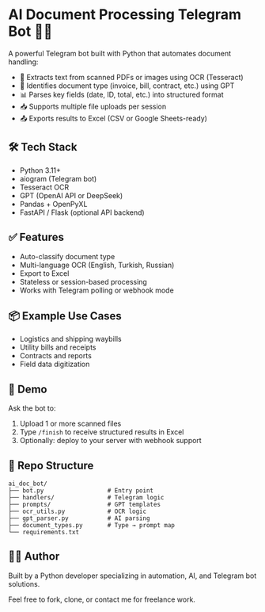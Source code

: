 # AI Document Processing Telegram Bot 🤖📄

A powerful Telegram bot built with Python that automates document handling:
- 🧾 Extracts text from scanned PDFs or images using OCR (Tesseract)
- 🧠 Identifies document type (invoice, bill, contract, etc.) using GPT
- 📊 Parses key fields (date, ID, total, etc.) into structured format
- 📥 Supports multiple file uploads per session
- 📤 Exports results to Excel (CSV or Google Sheets-ready)

## 🛠 Tech Stack
- Python 3.11+
- aiogram (Telegram bot)
- Tesseract OCR
- GPT (OpenAI API or DeepSeek)
- Pandas + OpenPyXL
- FastAPI / Flask (optional API backend)

## ✅ Features
- Auto-classify document type
- Multi-language OCR (English, Turkish, Russian)
- Export to Excel
- Stateless or session-based processing
- Works with Telegram polling or webhook mode

## 📦 Example Use Cases
- Logistics and shipping waybills
- Utility bills and receipts
- Contracts and reports
- Field data digitization

## 🚀 Demo
Ask the bot to:
1. Upload 1 or more scanned files
2. Type `/finish` to receive structured results in Excel
3. Optionally: deploy to your server with webhook support

## 📁 Repo Structure
```
ai_doc_bot/
├── bot.py                  # Entry point
├── handlers/               # Telegram logic
├── prompts/                # GPT templates
├── ocr_utils.py            # OCR logic
├── gpt_parser.py           # AI parsing
├── document_types.py       # Type → prompt map
└── requirements.txt
```

## 🧑‍💻 Author
Built by a Python developer specializing in automation, AI, and Telegram bot solutions.

Feel free to fork, clone, or contact me for freelance work.
